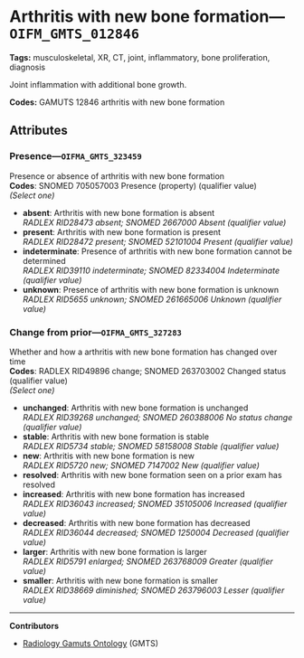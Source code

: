 # Arthritis with new bone formation—`OIFM_GMTS_012846`

**Tags:** musculoskeletal, XR, CT, joint, inflammatory, bone proliferation, diagnosis

Joint inflammation with additional bone growth.

**Codes:** GAMUTS 12846 arthritis with new bone formation

## Attributes

### Presence—`OIFMA_GMTS_323459`

Presence or absence of arthritis with new bone formation  
**Codes**: SNOMED 705057003 Presence (property) (qualifier value)  
*(Select one)*

- **absent**: Arthritis with new bone formation is absent  
_RADLEX RID28473 absent; SNOMED 2667000 Absent (qualifier value)_
- **present**: Arthritis with new bone formation is present  
_RADLEX RID28472 present; SNOMED 52101004 Present (qualifier value)_
- **indeterminate**: Presence of arthritis with new bone formation cannot be determined  
_RADLEX RID39110 indeterminate; SNOMED 82334004 Indeterminate (qualifier value)_
- **unknown**: Presence of arthritis with new bone formation is unknown  
_RADLEX RID5655 unknown; SNOMED 261665006 Unknown (qualifier value)_

### Change from prior—`OIFMA_GMTS_327283`

Whether and how a arthritis with new bone formation has changed over time  
**Codes**: RADLEX RID49896 change; SNOMED 263703002 Changed status (qualifier value)  
*(Select one)*

- **unchanged**: Arthritis with new bone formation is unchanged  
_RADLEX RID39268 unchanged; SNOMED 260388006 No status change (qualifier value)_
- **stable**: Arthritis with new bone formation is stable  
_RADLEX RID5734 stable; SNOMED 58158008 Stable (qualifier value)_
- **new**: Arthritis with new bone formation is new  
_RADLEX RID5720 new; SNOMED 7147002 New (qualifier value)_
- **resolved**: Arthritis with new bone formation seen on a prior exam has resolved  
- **increased**: Arthritis with new bone formation has increased  
_RADLEX RID36043 increased; SNOMED 35105006 Increased (qualifier value)_
- **decreased**: Arthritis with new bone formation has decreased  
_RADLEX RID36044 decreased; SNOMED 1250004 Decreased (qualifier value)_
- **larger**: Arthritis with new bone formation is larger  
_RADLEX RID5791 enlarged; SNOMED 263768009 Greater (qualifier value)_
- **smaller**: Arthritis with new bone formation is smaller  
_RADLEX RID38669 diminished; SNOMED 263796003 Lesser (qualifier value)_

---

**Contributors**

- [Radiology Gamuts Ontology](https://gamuts.net/) (GMTS)